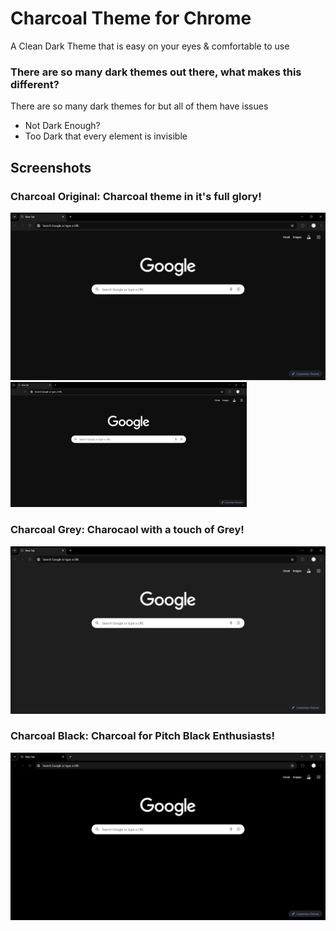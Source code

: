 # Charcoal Theme for Chrome 

A Clean Dark Theme that is easy on your eyes & comfortable to use

### There are so many dark themes out there, what makes this different?
There are so many dark themes for but all of them have issues

 - Not Dark Enough?
 - Too Dark that every element is invisible

## Screenshots

### Charcoal Original: Charcoal theme in it's full glory!
![Charcoal](https://github.com/Exotic-Lambo/Charcoal/blob/main/Screenshots/1.%20Charcoal.png)
<img src="https://github.com/Exotic-Lambo/Charcoal/blob/main/Screenshots/1.%20Charcoal.png" width="75%">

### Charcoal Grey: Charocaol with a touch of Grey!
![Charcoal](https://github.com/Exotic-Lambo/Charcoal/blob/main/Screenshots/2.%20Charcoal%20Grey.png)

### Charcoal Black: Charcoal for Pitch Black Enthusiasts!
![Charcoal](https://github.com/Exotic-Lambo/Charcoal/blob/main/Screenshots/3.%20Charcoal%20Black.png)


